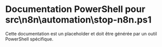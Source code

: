 # Documentation PowerShell pour src\n8n\automation\stop-n8n.ps1

Cette documentation est un placeholder et doit être générée par un outil PowerShell spécifique.
